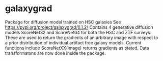 # galaxygrad
Package for diffusion model trained on HSC galaxies
See https://pypi.org/project/galaxygrad/0.1.2/
Contains 4 generative diffusion models ScoreNet32 and ScoreNet64 for both the HSC and ZTF surveys. These are used to return the gradients of an arbitrary image with respect to a prior distribution of individual artifact free galaxy models. Current functions include ScoreNetXX(image) returns gradients as stated. Data transformatons are now done inside the package.
